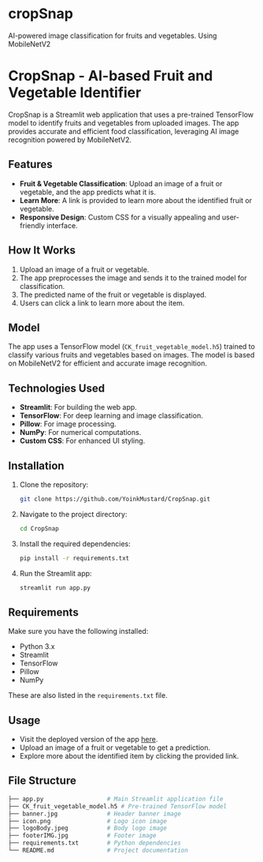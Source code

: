 # cropSnap
AI-powered image classification for fruits and vegetables. Using MobileNetV2

# CropSnap - AI-based Fruit and Vegetable Identifier

CropSnap is a Streamlit web application that uses a pre-trained TensorFlow model to identify fruits and vegetables from uploaded images. The app provides accurate and efficient food classification, leveraging AI image recognition powered by MobileNetV2.

## Features
- **Fruit & Vegetable Classification**: Upload an image of a fruit or vegetable, and the app predicts what it is.
- **Learn More**: A link is provided to learn more about the identified fruit or vegetable.
- **Responsive Design**: Custom CSS for a visually appealing and user-friendly interface.

## How It Works
1. Upload an image of a fruit or vegetable.
2. The app preprocesses the image and sends it to the trained model for classification.
3. The predicted name of the fruit or vegetable is displayed.
4. Users can click a link to learn more about the item.

## Model
The app uses a TensorFlow model (`CK_fruit_vegetable_model.h5`) trained to classify various fruits and vegetables based on images. The model is based on MobileNetV2 for efficient and accurate image recognition.

## Technologies Used
- **Streamlit**: For building the web app.
- **TensorFlow**: For deep learning and image classification.
- **Pillow**: For image processing.
- **NumPy**: For numerical computations.
- **Custom CSS**: For enhanced UI styling.

## Installation

1. Clone the repository:
    ```bash
    git clone https://github.com/YoinkMustard/CropSnap.git
    ```
2. Navigate to the project directory:
    ```bash
    cd CropSnap
    ```
3. Install the required dependencies:
    ```bash
    pip install -r requirements.txt
    ```

4. Run the Streamlit app:
    ```bash
    streamlit run app.py
    ```

## Requirements
Make sure you have the following installed:
- Python 3.x
- Streamlit
- TensorFlow
- Pillow
- NumPy

These are also listed in the `requirements.txt` file.

## Usage
- Visit the deployed version of the app [here](https://share.streamlit.io/YoinkMustard/CropSnap/app.py).
- Upload an image of a fruit or vegetable to get a prediction.
- Explore more about the identified item by clicking the provided link.

## File Structure
```bash
├── app.py                  # Main Streamlit application file
├── CK_fruit_vegetable_model.h5 # Pre-trained TensorFlow model
├── banner.jpg              # Header banner image
├── icon.png                # Logo icon image
├── logoBody.jpeg           # Body logo image
├── footerIMG.jpg           # Footer image
├── requirements.txt        # Python dependencies
└── README.md               # Project documentation
